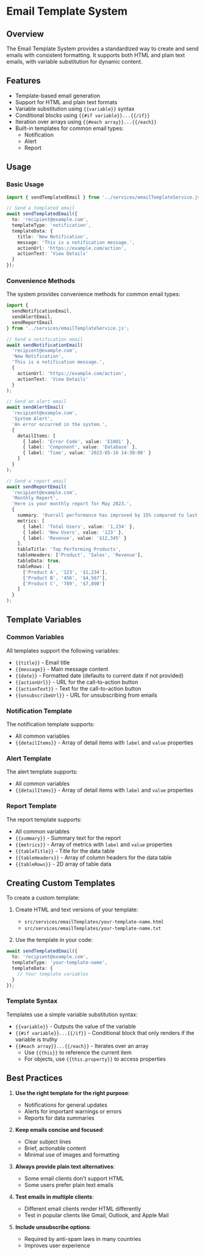 # Email Template System

## Overview

The Email Template System provides a standardized way to create and send emails with consistent formatting. It supports both HTML and plain text emails, with variable substitution for dynamic content.

## Features

- Template-based email generation
- Support for HTML and plain text formats
- Variable substitution using `{{variable}}` syntax
- Conditional blocks using `{{#if variable}}...{{/if}}`
- Iteration over arrays using `{{#each array}}...{{/each}}`
- Built-in templates for common email types:
  - Notification
  - Alert
  - Report

## Usage

### Basic Usage

```typescript
import { sendTemplatedEmail } from '../services/emailTemplateService.js';

// Send a templated email
await sendTemplatedEmail({
  to: 'recipient@example.com',
  templateType: 'notification',
  templateData: {
    title: 'New Notification',
    message: 'This is a notification message.',
    actionUrl: 'https://example.com/action',
    actionText: 'View Details'
  }
});
```

### Convenience Methods

The system provides convenience methods for common email types:

```typescript
import { 
  sendNotificationEmail, 
  sendAlertEmail, 
  sendReportEmail 
} from '../services/emailTemplateService.js';

// Send a notification email
await sendNotificationEmail(
  'recipient@example.com',
  'New Notification',
  'This is a notification message.',
  {
    actionUrl: 'https://example.com/action',
    actionText: 'View Details'
  }
);

// Send an alert email
await sendAlertEmail(
  'recipient@example.com',
  'System Alert',
  'An error occurred in the system.',
  {
    detailItems: [
      { label: 'Error Code', value: 'E1001' },
      { label: 'Component', value: 'Database' },
      { label: 'Time', value: '2023-05-16 14:30:00' }
    ]
  }
);

// Send a report email
await sendReportEmail(
  'recipient@example.com',
  'Monthly Report',
  'Here is your monthly report for May 2023.',
  {
    summary: 'Overall performance has improved by 15% compared to last month.',
    metrics: [
      { label: 'Total Users', value: '1,234' },
      { label: 'New Users', value: '123' },
      { label: 'Revenue', value: '$12,345' }
    ],
    tableTitle: 'Top Performing Products',
    tableHeaders: ['Product', 'Sales', 'Revenue'],
    tableData: true,
    tableRows: [
      ['Product A', '123', '$1,234'],
      ['Product B', '456', '$4,567'],
      ['Product C', '789', '$7,890']
    ]
  }
);
```

## Template Variables

### Common Variables

All templates support the following variables:

- `{{title}}` - Email title
- `{{message}}` - Main message content
- `{{date}}` - Formatted date (defaults to current date if not provided)
- `{{actionUrl}}` - URL for the call-to-action button
- `{{actionText}}` - Text for the call-to-action button
- `{{unsubscribeUrl}}` - URL for unsubscribing from emails

### Notification Template

The notification template supports:

- All common variables
- `{{detailItems}}` - Array of detail items with `label` and `value` properties

### Alert Template

The alert template supports:

- All common variables
- `{{detailItems}}` - Array of detail items with `label` and `value` properties

### Report Template

The report template supports:

- All common variables
- `{{summary}}` - Summary text for the report
- `{{metrics}}` - Array of metrics with `label` and `value` properties
- `{{tableTitle}}` - Title for the data table
- `{{tableHeaders}}` - Array of column headers for the data table
- `{{tableRows}}` - 2D array of table data

## Creating Custom Templates

To create a custom template:

1. Create HTML and text versions of your template:
   - `src/services/emailTemplates/your-template-name.html`
   - `src/services/emailTemplates/your-template-name.txt`

2. Use the template in your code:

```typescript
await sendTemplatedEmail({
  to: 'recipient@example.com',
  templateType: 'your-template-name',
  templateData: {
    // Your template variables
  }
});
```

### Template Syntax

Templates use a simple variable substitution syntax:

- `{{variable}}` - Outputs the value of the variable
- `{{#if variable}}...{{/if}}` - Conditional block that only renders if the variable is truthy
- `{{#each array}}...{{/each}}` - Iterates over an array
  - Use `{{this}}` to reference the current item
  - For objects, use `{{this.property}}` to access properties

## Best Practices

1. **Use the right template for the right purpose**:
   - Notifications for general updates
   - Alerts for important warnings or errors
   - Reports for data summaries

2. **Keep emails concise and focused**:
   - Clear subject lines
   - Brief, actionable content
   - Minimal use of images and formatting

3. **Always provide plain text alternatives**:
   - Some email clients don't support HTML
   - Some users prefer plain text emails

4. **Test emails in multiple clients**:
   - Different email clients render HTML differently
   - Test in popular clients like Gmail, Outlook, and Apple Mail

5. **Include unsubscribe options**:
   - Required by anti-spam laws in many countries
   - Improves user experience
